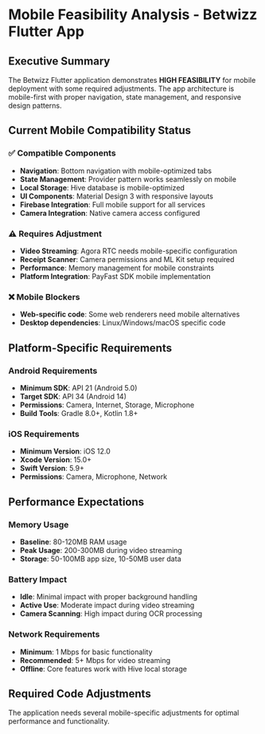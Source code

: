 # Mobile Feasibility Analysis - Betwizz Flutter App

## Executive Summary

The Betwizz Flutter application demonstrates **HIGH FEASIBILITY** for mobile deployment with some required adjustments. The app architecture is mobile-first with proper navigation, state management, and responsive design patterns.

## Current Mobile Compatibility Status

### ✅ Compatible Components
- **Navigation**: Bottom navigation with mobile-optimized tabs
- **State Management**: Provider pattern works seamlessly on mobile
- **Local Storage**: Hive database is mobile-optimized
- **UI Components**: Material Design 3 with responsive layouts
- **Firebase Integration**: Full mobile support for all services
- **Camera Integration**: Native camera access configured

### ⚠️ Requires Adjustment
- **Video Streaming**: Agora RTC needs mobile-specific configuration
- **Receipt Scanner**: Camera permissions and ML Kit setup required
- **Performance**: Memory management for mobile constraints
- **Platform Integration**: PayFast SDK mobile implementation

### ❌ Mobile Blockers
- **Web-specific code**: Some web renderers need mobile alternatives
- **Desktop dependencies**: Linux/Windows/macOS specific code

## Platform-Specific Requirements

### Android Requirements
- **Minimum SDK**: API 21 (Android 5.0)
- **Target SDK**: API 34 (Android 14)
- **Permissions**: Camera, Internet, Storage, Microphone
- **Build Tools**: Gradle 8.0+, Kotlin 1.8+

### iOS Requirements
- **Minimum Version**: iOS 12.0
- **Xcode Version**: 15.0+
- **Swift Version**: 5.9+
- **Permissions**: Camera, Microphone, Network

## Performance Expectations

### Memory Usage
- **Baseline**: 80-120MB RAM usage
- **Peak Usage**: 200-300MB during video streaming
- **Storage**: 50-100MB app size, 10-50MB user data

### Battery Impact
- **Idle**: Minimal impact with proper background handling
- **Active Use**: Moderate impact during video streaming
- **Camera Scanning**: High impact during OCR processing

### Network Requirements
- **Minimum**: 1 Mbps for basic functionality
- **Recommended**: 5+ Mbps for video streaming
- **Offline**: Core features work with Hive local storage

## Required Code Adjustments

The application needs several mobile-specific adjustments for optimal performance and functionality.
